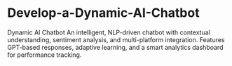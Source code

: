 # Develop-a-Dynamic-AI-Chatbot
Dynamic AI Chatbot An intelligent, NLP-driven chatbot with contextual understanding, sentiment analysis, and multi-platform integration. Features GPT-based responses, adaptive learning, and a smart analytics dashboard for performance tracking.
